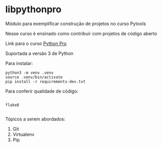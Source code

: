 # libpythonpro
Módulo para exemplificar construção de projetos no curso Pytools

Nesse curso é ensinado como contribuir com projetos de código aberto

Link para o curso [Python Pro](https://www.python.pro.br/)

Suportada a versão 3 de Python

Para instalar:

```console
python3 -m venv .venv
source .venv/bin/activate
pip install -r requirements-dev.txt
```
Para conferir qualidade de código:

```console

flake8
 
```

Tópicos a serem abordados:

1. Git
2. Virtualenv
3. Pip
